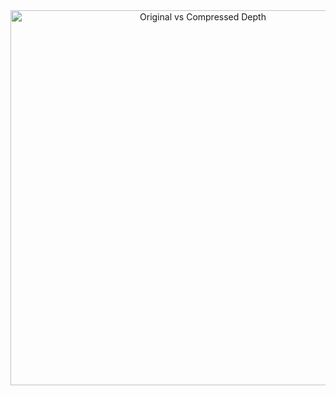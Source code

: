 
<div>
    <a href="https://plotly.com/~tikhon.radk/11/?share_key=VWbWa0YiRNyAt8eJR6nK1t" target="_blank" title="Original vs Compressed Depth" style="display: block; text-align: center;"><img src="https://plotly.com/~tikhon.radk/11.png?share_key=VWbWa0YiRNyAt8eJR6nK1t" alt="Original vs Compressed Depth" style="max-width: 100%;width: 600px;"  width="600" onerror="this.onerror=null;this.src='https://plotly.com/404.png';" /></a>
<!--     <script data-plotly="tikhon.radk:11" sharekey-plotly="VWbWa0YiRNyAt8eJR6nK1t" src="https://plotly.com/embed.js" async></script> -->
</div>
